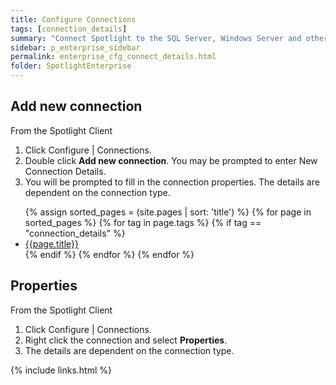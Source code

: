 ```yaml
---
title: Configure Connections
tags: [connection_details]
summary: "Connect Spotlight to the SQL Server, Windows Server and other supported connection types in your enterprise. Add and remove connections and configure connection properties."
sidebar: p_enterprise_sidebar
permalink: enterprise_cfg_connect_details.html
folder: SpotlightEnterprise
---
```




## Add new connection

From the Spotlight Client

1. Click Configure \| Connections.
2. Double click **Add new connection**. You may be prompted to enter New Connection Details.
3. You will be prompted to fill in the connection properties. The details are dependent on the connection type.

<ul>
{% assign sorted_pages = (site.pages | sort: 'title') %}
{% for page in sorted_pages %}
{% for tag in page.tags %}
{% if tag == "connection_details" %}
<li><a href="{{ page.url | prepend: site.baseurl}}">{{page.title}}</a></li>
{% endif %}
{% endfor %}
{% endfor %}
</ul>

## Properties

From the Spotlight Client

1. Click Configure \| Connections.
2. Right click the connection and select **Properties**.
3. The details are dependent on the connection type.



{% include links.html %}
